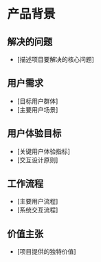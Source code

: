 # 产品背景

## 解决的问题
- [描述项目要解决的核心问题]

## 用户需求
- [目标用户群体]
- [主要用户场景]

## 用户体验目标
- [关键用户体验指标]
- [交互设计原则]

## 工作流程
- [主要用户流程]
- [系统交互流程]

## 价值主张
- [项目提供的独特价值]
